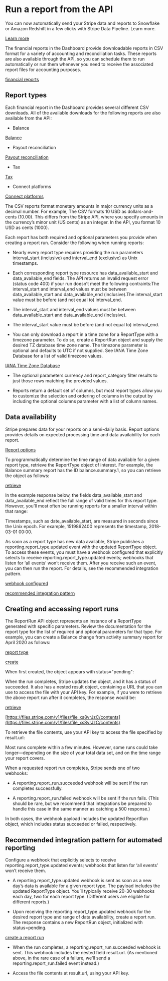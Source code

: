 # Run a report from the API

You can now automatically send your Stripe data and reports to Snowflake or Amazon Redshift in a few clicks with Stripe Data Pipeline. Learn more.

[Learn more](https://stripe.com/data-pipeline)

The financial reports in the Dashboard provide downloadable reports in CSV format for a variety of accounting and reconciliation tasks. These reports are also available through the API, so you can schedule them to run automatically or run them whenever you need to receive the associated report files for accounting purposes.

[financial reports](https://dashboard.stripe.com/reports)

## Report types

Each financial report in the Dashboard provides several different CSV downloads. All of the available downloads for the following reports are also available from the API:

- Balance

[Balance](/reports/report-types/balance)

- Payout reconciliation

[Payout reconciliation](/reports/report-types/payout-reconciliation)

- Tax

[Tax](/reports/report-types/tax)

- Connect platforms

[Connect platforms](/reports/report-types/connect)

The CSV reports format monetary amounts in major currency units as a decimal number. For example, The CSV formats 10 USD as dollars-and-cents (10.00). This differs from the Stripe API, where you specify amounts in the currency’s minor unit (US cents) as an integer. In the API, you format 10 USD as cents (1000).

Each report has both required and optional parameters you provide when creating a report run. Consider the following when running reports:

- Nearly every report type requires providing the run parameters interval_start (inclusive) and interval_end (exclusive) as Unix timestamps.

- Each corresponding report type resource has data_available_start and data_available_end fields. The API returns an invalid request error (status code 400) if your run doesn’t meet the following contraints:The interval_start and interval_end values must be between data_available_start and data_available_end (inclusive).The interval_start value must be before (and not equal to) interval_end.

- The interval_start and interval_end values must be between data_available_start and data_available_end (inclusive).

- The interval_start value must be before (and not equal to) interval_end.

- You can only download a report in a time zone for a ReportType with a timezone parameter. To do so, create a ReportRun object and supply the desired TZ database time zone name.  The timezone parameter is optional and defaults to UTC if not supplied. See IANA Time Zone Database for a list of valid timezone values.

[IANA Time Zone Database](https://www.iana.org/time-zones)

- The optional parameters currency and report_category filter results to just those rows matching the provided values.

- Reports return a default set of columns, but most report types allow you to customize the selection and ordering of columns in the output by including the optional columns parameter with a list of column names.

## Data availability

Stripe prepares data for your reports on a semi-daily basis. Report options provides details on expected processing time and data availability for each report.

[Report options](/reports/options#data-availability)

To programmatically determine the time range of data available for a given report type, retrieve the ReportType object of interest.  For example, the Balance summary report has the ID balance.summary.1, so you can retrieve the object as follows:

[retrieve](/api#retrieve_reporting_report_type)

In the example response below, the fields data_available_start and data_available_end reflect the full range of valid times for this report type. However, you’ll most often be running reports for a smaller interval within that range:

Timestamps, such as date_available_start, are measured in seconds since the Unix epoch. For example, 1519862400 represents the timestamp, 2018-03-01 00:00.

As soon as a report type has new data available, Stripe publishes a reporting.report_type.updated event with the updated ReportType object. To access these events, you must have a webhook configured that explicitly selects to receive reporting.report_type.updated events; webhooks that listen for ‘all events’ won’t receive them. After you receive such an event, you can then run the report. For details, see the recommended integration pattern.

[webhook configured](/webhooks#register-webhook)

[recommended integration pattern](#integration-pattern)

## Creating and accessing report runs

The ReportRun API object represents an instance of a ReportType generated with specific parameters. Review the documentation for the report type for the list of required and optional parameters for that type. For example, you can create a Balance change from activity summary report for April 2020 as follows:

[report type](#report-types)

[create](/api/reporting/report_run/create)

When first created, the object appears with status="pending":

When the run completes, Stripe updates the object, and it has a status of succeeded. It also has a nested result object, containing a URL that you can use to access the file with your API key. For example, if you were to retrieve the above report run after it completes, the response would be:

[retrieve](/api/reporting/report_run/retrieve)

[https://files.stripe.com/v1/files/file_xs8vrJzC/contents](https://files.stripe.com/v1/files/file_xs8vrJzC/contents)

To retrieve the file contents, use your API key to access the file specified by result.url:

Most runs complete within a few minutes. However, some runs could take longer—depending on the size of your total data set, and on the time range your report covers.

When a requested report run completes, Stripe sends one of two webhooks:

- A reporting.report_run.succeeded webhook will be sent if the run completes successfully.

- A reporting.report_run.failed webhook will be sent if the run fails. (This should be rare, but we recommend that integrations be prepared to handle this case in the same manner as catching a 500 response.)

In both cases, the webhook payload includes the updated ReportRun object, which includes status succeeded or failed, respectively.

## Recommended integration pattern for automated reporting

Configure a webhook that explicitly selects to receive reporting.report_type.updated events; webhooks that listen for ‘all events’ won’t receive them.

- A reporting.report_type.updated webhook is sent as soon as a new day’s data is available for a given report type. The payload includes the updated ReportType object. You’ll typically receive 20-30 webhooks each day, two for each report type. (Different users are eligible for different reports.)

- Upon receiving the reporting.report_type.updated webhook for the desired report type and range of data availability, create a report run. The response contains a new ReportRun object, initialized with status=pending.

[create a report run](/api/reporting/report_run/create)

- When the run completes, a reporting.report_run.succeeded webhook is sent. This webhook includes the nested field result.url. (As mentioned above, in the rare case of a failure, we’ll send a reporting.report_run.failed event instead.)

- Access the file contents at result.url, using your API key.
